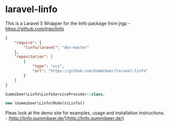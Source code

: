 # laravel-linfo
This is a Laravel 5 Wrapper for the linfo package from jrgp - https://github.com/jrgp/linfo

```json
{
    "require": {
        "linfo/laravel": "dev-master"
    },
    "repositories": [
        {
            "type": "vcs",
            "url": "https://github.com/Gummibeer/laravel-linfo"
        }
    ]
}
```

```php
Gummibeer\Linfo\LinfoServiceProvider::class,
```

```php
new \Gummibeer\Linfo\Models\Linfo()
```

Pleas look at the demo site for examples, usage and installation instructions. - [http://linfo.gummibeer.de/](http://linfo.gummibeer.de/)